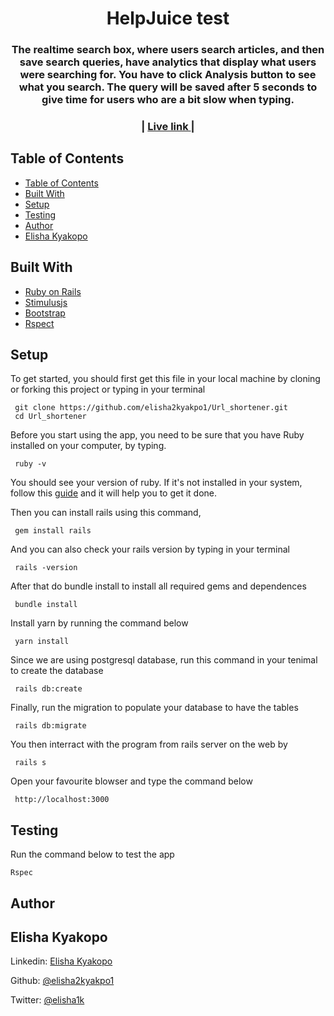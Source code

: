 <h1 align="center">HelpJuice test</h1>
<div align="center">
  <h3>
  The realtime search box, where users search articles, and then save search queries, have analytics that display what users were searching for. You have to click Analysis button to see what you search. The query will be saved after 5 seconds to give time for users who are a bit slow when typing.
  </h3>
</div>

<div align="center" style="margin-bottom: 20px">
  <h3>
    <span> | </span>
    <a href="urlshortener-production-513b.up.railway.app">
      Live link
    </a>
    <span> | </span>
  </h3>
</div>

## Table of Contents

- [Table of Contents](#table-of-contents)
- [Built With](#built-with)
- [Setup](#setup)
- [Testing](#testing)
- [Author](#author)
- [Elisha Kyakopo](#elisha-kyakopo)


## Built With

- [Ruby on Rails](https://guides.rubyonrails.org/)
- [Stimulusjs](https://stimulus.hotwired.dev/)
- [Bootstrap](https://getbootstrap.com/)
- [Rspect](https://rspec.info/)

## Setup

To get started, you should first get this file in your local machine by cloning or forking this project or typing in your terminal
```
 git clone https://github.com/elisha2kyakpo1/Url_shortener.git
 cd Url_shortener
```
Before you start using the app, you need to be sure that you have Ruby installed on your computer, by typing.
```
 ruby -v
```
You should see your version of ruby.
If it's not installed in your system, follow this [guide](https://www.ruby-lang.org/en/documentation/installation/) and it will help you to get it done.

Then you can install rails using this command,
```
 gem install rails
```
And you can also check your rails version by typing in your terminal
```
 rails -version
```
After that do bundle install to install all required gems and dependences
```
 bundle install
```
Install yarn by running the command below
```
 yarn install
```
Since we are using postgresql database, run this command in your tenimal to create the database
```
 rails db:create

```
Finally, run the migration to populate your database to have the tables

```
 rails db:migrate
```

You then interract with the program from rails server on the web by
```
 rails s
```

Open your favourite blowser and type the command below

```
 http://localhost:3000
```

## Testing

Run the command below to test the app

```
Rspec
```

## Author

## Elisha Kyakopo

  Linkedin: [Elisha Kyakopo](https://www.linkedin.com/in/elisha-kyakopo/)

  Github: [@elisha2kyakpo1](https://github.com/elisha2kyakpo1)

  Twitter: [@elisha1k](https://twitter.com/Elisha1k)
